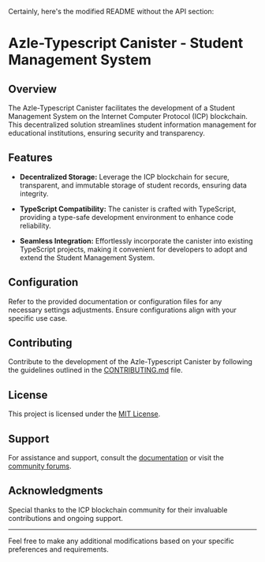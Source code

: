 Certainly, here's the modified README without the API section:

# Azle-Typescript Canister - Student Management System

## Overview

The Azle-Typescript Canister facilitates the development of a Student Management System on the Internet Computer Protocol (ICP) blockchain. This decentralized solution streamlines student information management for educational institutions, ensuring security and transparency.

## Features

- **Decentralized Storage:** Leverage the ICP blockchain for secure, transparent, and immutable storage of student records, ensuring data integrity.

- **TypeScript Compatibility:** The canister is crafted with TypeScript, providing a type-safe development environment to enhance code reliability.

- **Seamless Integration:** Effortlessly incorporate the canister into existing TypeScript projects, making it convenient for developers to adopt and extend the Student Management System.

## Configuration

Refer to the provided documentation or configuration files for any necessary settings adjustments. Ensure configurations align with your specific use case.

## Contributing

Contribute to the development of the Azle-Typescript Canister by following the guidelines outlined in the [CONTRIBUTING.md](CONTRIBUTING.md) file.

## License

This project is licensed under the [MIT License](LICENSE.md).

## Support

For assistance and support, consult the [documentation](docs/) or visit the [community forums](https://community.ic0.app/).

## Acknowledgments

Special thanks to the ICP blockchain community for their invaluable contributions and ongoing support.

---

Feel free to make any additional modifications based on your specific preferences and requirements.